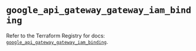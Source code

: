 # `google_api_gateway_gateway_iam_binding`

Refer to the Terraform Registry for docs: [`google_api_gateway_gateway_iam_binding`](https://registry.terraform.io/providers/hashicorp/google-beta/6.50.0/docs/resources/google_api_gateway_gateway_iam_binding).
